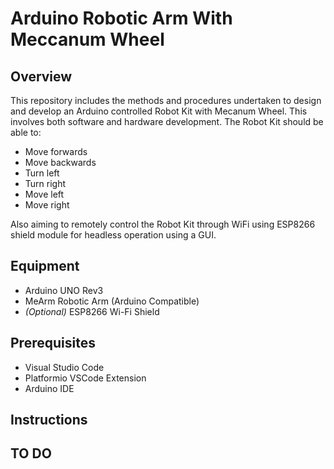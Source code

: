 # Arduino Robotic Arm With Meccanum Wheel

## Overview

This repository includes the methods and procedures undertaken to design and develop an Arduino controlled Robot Kit with Mecanum Wheel. This involves both software
and hardware development. The Robot Kit should be able to:
  - Move forwards
  - Move backwards
  - Turn left
  - Turn right
  - Move left
  - Move right

Also aiming to remotely control the Robot Kit through WiFi using ESP8266 shield module for headless operation using a GUI.

## Equipment

* Arduino UNO Rev3
* MeArm Robotic Arm (Arduino Compatible)
* *(Optional)* ESP8266 Wi-Fi Shield

## Prerequisites
* Visual Studio Code
* Platformio VSCode Extension
* Arduino IDE

## Instructions

## TO DO
